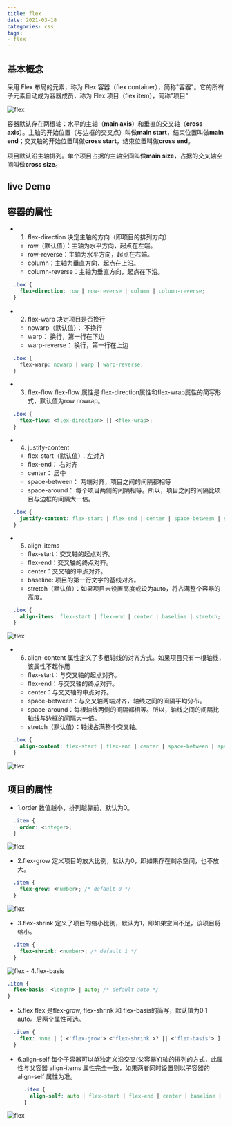 ```yaml
---
title: flex
date: 2021-03-18
categories: css
tags:
- flex
---
```

<!-- more -->

## 基本概念

采用 Flex 布局的元素，称为 Flex 容器（flex container），简称"容器"。它的所有子元素自动成为容器成员，称为 Flex 项目（flex item），简称"项目"

<img :src="$withBase('/assets/img/css/flex.png')" alt="flex">

容器默认存在两根轴：水平的主轴（**main axis**）和垂直的交叉轴（**cross axis**）。主轴的开始位置（与边框的交叉点）叫做**main start**，结束位置叫做**main end**；交叉轴的开始位置叫做**cross start**，结束位置叫做**cross end**。

项目默认沿主轴排列。单个项目占据的主轴空间叫做**main size**，占据的交叉轴空间叫做**cross size**。

## live Demo

<flex />


## 容器的属性
  - 1. flex-direction  决定主轴的方向（即项目的排列方向）
    - row（默认值）：主轴为水平方向，起点在左端。
    - row-reverse：主轴为水平方向，起点在右端。
    - column：主轴为垂直方向，起点在上沿。
    - column-reverse：主轴为垂直方向，起点在下沿。
  
  ``` css
    .box {
      flex-direction: row | row-reverse | column | column-reverse;
    }
  ```

<flex-direction />

  - 2. flex-warp 决定项目是否换行
    - nowarp（默认值）： 不换行
    - warp： 换行，第一行在下边
    - warp-reverse： 换行，第一行在上边
  
  ``` css
    .box {
      flex-warp: nowarp | warp | warp-reverse;
    }
  ```
<flex-warp />

  - 3. flex-flow 
    flex-flow 属性是 flex-direction属性和flex-wrap属性的简写形式，默认值为row nowrap。
  ``` css
    .box {
      flex-flow: <flex-direction> || <flex-wrap>;
    }
  ```

  - 4. justify-content
    - flex-start（默认值）：左对齐
    - flex-end： 右对齐
    - center： 居中
    - space-between： 两端对齐，项目之间的间隔都相等
    - space-around： 每个项目两侧的间隔相等。所以，项目之间的间隔比项目与边框的间隔大一倍。

  ``` css
    .box {
      justify-content: flex-start | flex-end | center | space-between | space-around;
    }
  ```
<justify-content />

  - 5. align-items
    - flex-start：交叉轴的起点对齐。
    - flex-end：交叉轴的终点对齐。
    - center：交叉轴的中点对齐。
    - baseline: 项目的第一行文字的基线对齐。
    - stretch（默认值）：如果项目未设置高度或设为auto，将占满整个容器的高度。
  ``` css
    .box {
      align-items: flex-start | flex-end | center | baseline | stretch;
    }
  ```
<img :src="$withBase('/assets/img/css/align-item.png')" alt="flex">

  - 6. align-content 属性定义了多根轴线的对齐方式。如果项目只有一根轴线，该属性不起作用
    - flex-start：与交叉轴的起点对齐。
    - flex-end：与交叉轴的终点对齐。
    - center：与交叉轴的中点对齐。
    - space-between：与交叉轴两端对齐，轴线之间的间隔平均分布。
    - space-around：每根轴线两侧的间隔都相等。所以，轴线之间的间隔比轴线与边框的间隔大一倍。
    - stretch（默认值）：轴线占满整个交叉轴。
  ``` css
    .box {
      align-content: flex-start | flex-end | center | space-between | space-around | stretch;
    }
  ```
<img :src="$withBase('/assets/img/css/align-content.png')" alt="flex">


## 项目的属性
  - 1.order 数值越小，排列越靠前，默认为0。
  ``` css
    .item {
      order: <integer>;
    }
  ```
<img :src="$withBase('/assets/img/css/order.png')" alt="flex">

  - 2.flex-grow  定义项目的放大比例，默认为0，即如果存在剩余空间，也不放大。
  ``` css
    .item {
      flex-grow: <number>; /* default 0 */
    }
  ```
<img :src="$withBase('/assets/img/css/flex-grow.png')" alt="flex">

  - 3.flex-shrink 定义了项目的缩小比例，默认为1，即如果空间不足，该项目将缩小。
  ``` css
    .item {
      flex-shrink: <number>; /* default 1 */
    }
  ```
<img :src="$withBase('/assets/img/css/flex-shrink.jpg')" alt="flex">
  - 4.flex-basis
  
  ``` css
  .item {
    flex-basis: <length> | auto; /* default auto */
  }
  ```
  - 5.flex 
  flex 是flex-grow, flex-shrink 和 flex-basis的简写，默认值为0 1 auto。后两个属性可选。
  
  ``` css
    .item {
      flex: none | [ <'flex-grow'> <'flex-shrink'>? || <'flex-basis'> ]
    }
  ```
  - 6.align-self
    每个子容器可以单独定义沿交叉(父容器Y)轴的排列的方式，此属性与父容器 align-items 属性完全一致，如果两者同时设置则以子容器的 align-self 属性为准。
    ``` css
      .item {
        align-self: auto | flex-start | flex-end | center | baseline | stretch;
      }
    ```

<img :src="$withBase('/assets/img/css/align-self.png')" alt="flex">



<Valine></Valine>